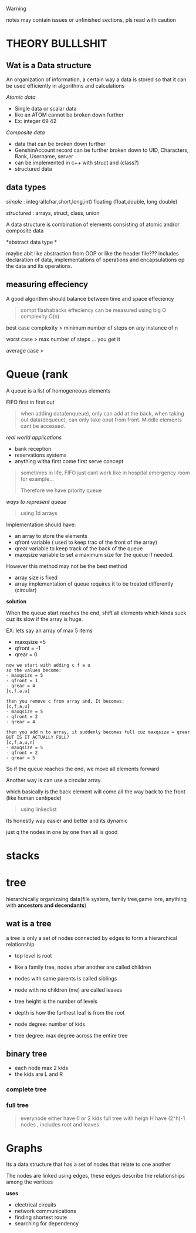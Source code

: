 
> [!WARNING]
> notes may contain issues or unfinished sections, pls read with caution

# THEORY BULLLSHIT 

## Wat is a Data structure
An organization of information, a certain way a data is stored so that it can be used efficiently in algorithms and calculations

*Atomic data*

- Single data or scalar data
- like an ATOM cannot be broken down further 
- Ex: integer 69 42 

*Composite data*

- data that can be broken down further
- GenshinAccount record can be further broken down to UID, Characters, Rank, Username, server
- can be implemented in c++ with struct and (class?)
- structured data

## data types
*simple* :  integral(char,short,long,int) floating (float,double, long double)

*structured* : arrays, struct, class, union

A data structure is combination of elements consisting of atomic and/or composite data 

*abstract data type *

maybe abit like abstraction from OOP or like the header file???
includes declaration of data, implementations of operations and encapsulations op the data and its operations. 

## measuring effeciency
A good algorithm should balance between time and space effeciency

> compt flashabacks
effeciency can be measured using big O complexity O(n)

best case complexity > minimum number of steps on any instance of n 

worst case > max number of steps ... you get it 


average case > 


# Queue (rank
A queue is a list of  homogeneous elements

FIFO first in first out
> when adding data(enqueue), only can add at the back, when taking out data(dequeue), can only take oout from front. Middle elements cant be accessed.

*real world applications*
- bank reception 
- reservations systems
- anything witha  first come first serve concept
>sometimes in life, FIFO just cant work like in hospital emergency room for example... 
>
>Therefore we have priority queue 

*ways to represent queue*

>using 1d arrays

Implementation should have: 

- an array to store the elements 
- qfront variable ( used to keep trac of the front of the array)
- qrear variable to keep track of the back of the queue
- maxqsize variable to set a maximum size for the queue if needed. 

However this method may not be the best method

- array size is fixed
-  array implementation of queue requires it to be treated differently (circular)

**solution**

When the queue start reaches the end, shift all elements which kinda suck cuz its slow if the array is huge. 

EX: lets say an array of max 5 items
- maxqsize =5
- qfront = -1
- qrear = 0

```
now we start with adding c f a u 
so the values become:
- maxqsize = 5
- qfront = 1
- qrear = 4
[c,f,a,u]

then you remove c from array and. It becomes:
[c,f,a,u]
- maxqsize = 5
- qfront = 2
- qrear = 4

then you add n to array, it suddenly becomes full cuz maxqsize = qrear
BUT IS IT ACTUALLY FULL?
[c,f,a,u,n]
- maxqsize = 5
- qfront = 2
- qrear = 5
```

So if the queue reaches the end, we move all elements forward

Another way is can use a circular array. 

which basically is the back element will come all the way back to the front (like human centipede)

>using linkedlist

Its honestly way easier and better and its dynamic

just q the nodes in one by one then all is good



# stacks

# tree
hierarchically organizaing data(file system, family tree,game lore, anything with **ancestors and decendants**)

## wat is a tree
a tree is only a set of nodes connected by edges to form a hierarchical relationship 

- top level is root 
- like a family tree, nodes after another are called children
- nodes with same parents is called siblings 
- node with no children (me) are called leaves

- tree height is the number of levels 

- depth is how the furthest leaf is from the root

- node degree: number of kids 

- tree degree: max degree across the entire tree


## binary tree

- each node max 2 kids
- the kids are L and R 

### complete tree

### full tree 
>everynode either have 0 or 2 kids 
>full tree with heigh H have (2^h)-1 nodes , includes root and leaves

# Graphs
Its a data structure that has a set of nodes that relate to one another

The nodes are linked using edges, these edges describe the relationships among the vertices


**uses** 
- electrical circuits
- network communications 
- finding shortest route
- searching for dependency




































